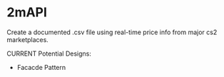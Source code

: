 # 2mAPI

Create a documented .csv file using real-time price info from major cs2 marketplaces.

CURRENT Potential Designs:
- Facacde Pattern
